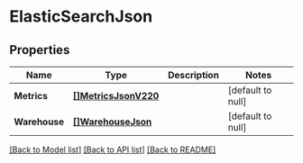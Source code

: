 # ElasticSearchJson

## Properties
Name | Type | Description | Notes
------------ | ------------- | ------------- | -------------
**Metrics** | [**[]MetricsJsonV220**](MetricsJsonV220.md) |  | [default to null]
**Warehouse** | [**[]WarehouseJson**](WarehouseJSON.md) |  | [default to null]

[[Back to Model list]](../README.md#documentation-for-models) [[Back to API list]](../README.md#documentation-for-api-endpoints) [[Back to README]](../README.md)


